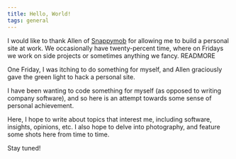 ```yaml
---
title: Hello, World!
tags: general
---
```


I would like to thank Allen of [Snappymob](http://www.snappymob.com) for allowing
me to build a personal site at work.
We occasionally have twenty-percent time, where on Fridays we work on side projects
or sometimes anything we fancy.
READMORE

One Friday, I was itching to do something for myself, and Allen
graciously gave the green light to hack a personal site.

I have been wanting to code something for myself (as opposed to writing company software), and so
here is an attempt towards some sense of personal achievement.

Here, I hope to write about topics that interest me, including software, insights, opinions, etc.
I also hope to delve into photography, and feature some shots here from time to time.

Stay tuned!
